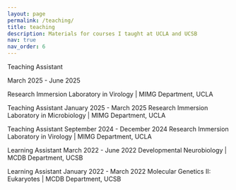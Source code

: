 ```yaml
---
layout: page
permalink: /teaching/
title: teaching
description: Materials for courses I taught at UCLA and UCSB
nav: true
nav_order: 6
---
```


<p>Teaching Assistant</p>
<p>March 2025 - June 2025</p>
Research Immersion Laboratory in Virology  | MIMG Department, UCLA

Teaching Assistant
January 2025 - March 2025
Research Immersion Laboratory in Microbiology  | MIMG Department, UCLA

Teaching Assistant
September 2024 - December 2024
Research Immersion Laboratory in Virology  | MIMG Department, UCLA

Learning Assistant	March 2022 - June 2022
Developmental Neurobiology | MCDB Department, UCSB
 
Learning Assistant	January 2022 - March 2022
Molecular Genetics II: Eukaryotes | MCDB Department, UCSB

